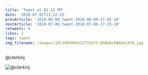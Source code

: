 ```yaml
---
title: 'Tweet at 01:12 PM'
date: '2018-07-01T13:12:25'
prevArticle: '2018-06-09_tweet-2018-06-09-17-02-10'
nextArticle: '2018-07-06_tweet-2018-07-06-17-25-20'
retweets: 0
likes: 2
tags: tweet
img_filename: /images/1013409994312732673-DhBbAc6WAAAiXY0.jpg
---
```

@clerkinj

![@clerkinj](/images/1013409994312732673-DhBbAc6WAAAiXY0.jpg "@clerkinj")